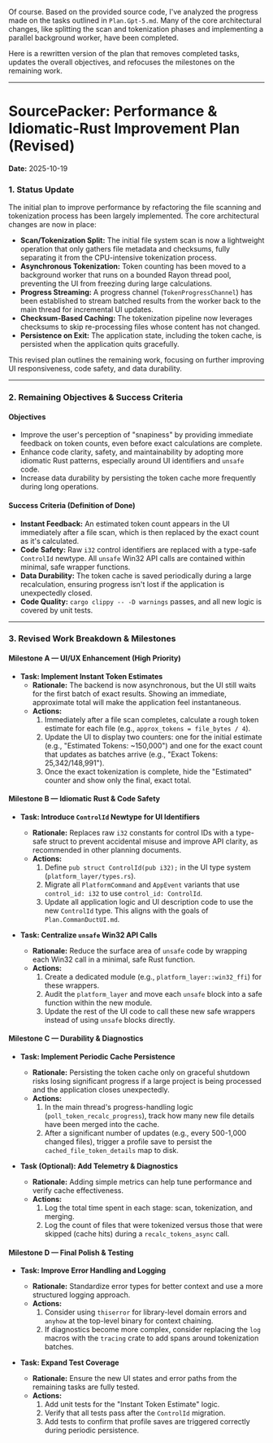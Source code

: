 Of course. Based on the provided source code, I've analyzed the progress made on the tasks outlined in `Plan.Gpt-5.md`. Many of the core architectural changes, like splitting the scan and tokenization phases and implementing a parallel background worker, have been completed.

Here is a rewritten version of the plan that removes completed tasks, updates the overall objectives, and refocuses the milestones on the remaining work.

***

# SourcePacker: Performance & Idiomatic-Rust Improvement Plan (Revised)
**Date:** 2025-10-19

### 1. Status Update

The initial plan to improve performance by refactoring the file scanning and tokenization process has been largely implemented. The core architectural changes are now in place:

*   **Scan/Tokenization Split:** The initial file system scan is now a lightweight operation that only gathers file metadata and checksums, fully separating it from the CPU-intensive tokenization process.
*   **Asynchronous Tokenization:** Token counting has been moved to a background worker that runs on a bounded Rayon thread pool, preventing the UI from freezing during large calculations.
*   **Progress Streaming:** A progress channel (`TokenProgressChannel`) has been established to stream batched results from the worker back to the main thread for incremental UI updates.
*   **Checksum-Based Caching:** The tokenization pipeline now leverages checksums to skip re-processing files whose content has not changed.
*   **Persistence on Exit:** The application state, including the token cache, is persisted when the application quits gracefully.

This revised plan outlines the remaining work, focusing on further improving UI responsiveness, code safety, and data durability.

---

### 2. Remaining Objectives & Success Criteria

#### Objectives
*   Improve the user's perception of "snapiness" by providing immediate feedback on token counts, even before exact calculations are complete.
*   Enhance code clarity, safety, and maintainability by adopting more idiomatic Rust patterns, especially around UI identifiers and `unsafe` code.
*   Increase data durability by persisting the token cache more frequently during long operations.

#### Success Criteria (Definition of Done)
*   **Instant Feedback:** An estimated token count appears in the UI immediately after a file scan, which is then replaced by the exact count as it's calculated.
*   **Code Safety:** Raw `i32` control identifiers are replaced with a type-safe `ControlId` newtype. All `unsafe` Win32 API calls are contained within minimal, safe wrapper functions.
*   **Data Durability:** The token cache is saved periodically during a large recalculation, ensuring progress isn't lost if the application is unexpectedly closed.
*   **Code Quality:** `cargo clippy -- -D warnings` passes, and all new logic is covered by unit tests.

---

### 3. Revised Work Breakdown & Milestones

#### Milestone A — UI/UX Enhancement (High Priority)

*   **Task: Implement Instant Token Estimates**
    *   **Rationale:** The backend is now asynchronous, but the UI still waits for the first batch of exact results. Showing an immediate, approximate total will make the application feel instantaneous.
    *   **Actions:**
        1.  Immediately after a file scan completes, calculate a rough token estimate for each file (e.g., `approx_tokens = file_bytes / 4`).
        2.  Update the UI to display two counters: one for the initial estimate (e.g., "Estimated Tokens: ~150,000") and one for the exact count that updates as batches arrive (e.g., "Exact Tokens: 25,342/148,991").
        3.  Once the exact tokenization is complete, hide the "Estimated" counter and show only the final, exact total.

#### Milestone B — Idiomatic Rust & Code Safety

*   **Task: Introduce `ControlId` Newtype for UI Identifiers**
    *   **Rationale:** Replaces raw `i32` constants for control IDs with a type-safe struct to prevent accidental misuse and improve API clarity, as recommended in other planning documents.
    *   **Actions:**
        1.  Define `pub struct ControlId(pub i32);` in the UI type system (`platform_layer/types.rs`).
        2.  Migrate all `PlatformCommand` and `AppEvent` variants that use `control_id: i32` to use `control_id: ControlId`.
        3.  Update all application logic and UI description code to use the new `ControlId` type. This aligns with the goals of `Plan.CommanDuctUI.md`.

*   **Task: Centralize `unsafe` Win32 API Calls**
    *   **Rationale:** Reduce the surface area of `unsafe` code by wrapping each Win32 call in a minimal, safe Rust function.
    *   **Actions:**
        1.  Create a dedicated module (e.g., `platform_layer::win32_ffi`) for these wrappers.
        2.  Audit the `platform_layer` and move each `unsafe` block into a safe function within the new module.
        3.  Update the rest of the UI code to call these new safe wrappers instead of using `unsafe` blocks directly.

#### Milestone C — Durability & Diagnostics

*   **Task: Implement Periodic Cache Persistence**
    *   **Rationale:** Persisting the token cache only on graceful shutdown risks losing significant progress if a large project is being processed and the application closes unexpectedly.
    *   **Actions:**
        1.  In the main thread's progress-handling logic (`poll_token_recalc_progress`), track how many new file details have been merged into the cache.
        2.  After a significant number of updates (e.g., every 500-1,000 changed files), trigger a profile save to persist the `cached_file_token_details` map to disk.

*   **Task (Optional): Add Telemetry & Diagnostics**
    *   **Rationale:** Adding simple metrics can help tune performance and verify cache effectiveness.
    *   **Actions:**
        1.  Log the total time spent in each stage: scan, tokenization, and merging.
        2.  Log the count of files that were tokenized versus those that were skipped (cache hits) during a `recalc_tokens_async` call.

#### Milestone D — Final Polish & Testing

*   **Task: Improve Error Handling and Logging**
    *   **Rationale:** Standardize error types for better context and use a more structured logging approach.
    *   **Actions:**
        1.  Consider using `thiserror` for library-level domain errors and `anyhow` at the top-level binary for context chaining.
        2.  If diagnostics become more complex, consider replacing the `log` macros with the `tracing` crate to add spans around tokenization batches.

*   **Task: Expand Test Coverage**
    *   **Rationale:** Ensure the new UI states and error paths from the remaining tasks are fully tested.
    *   **Actions:**
        1.  Add unit tests for the "Instant Token Estimate" logic.
        2.  Verify that all tests pass after the `ControlId` migration.
        3.  Add tests to confirm that profile saves are triggered correctly during periodic persistence.
